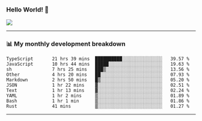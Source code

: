 ### Hello World! 👋

<a>
  <img align="center" src="https://github-readme-stats.vercel.app/api?username=megatunger&count_private=true&include_all_commits=true&bg_color=30,56CCF2,2F80ED&title_color=fff&text_color=fff" />
</a>

------
### 📊 My monthly development breakdown

<!--START_SECTION:waka-->

```text
TypeScript       21 hrs 39 mins  ██████████░░░░░░░░░░░░░░░   39.57 %
JavaScript       10 hrs 44 mins  █████░░░░░░░░░░░░░░░░░░░░   19.63 %
sh               7 hrs 25 mins   ███▒░░░░░░░░░░░░░░░░░░░░░   13.56 %
Other            4 hrs 20 mins   ██░░░░░░░░░░░░░░░░░░░░░░░   07.93 %
Markdown         2 hrs 50 mins   █▒░░░░░░░░░░░░░░░░░░░░░░░   05.20 %
JSON             1 hr 22 mins    ▓░░░░░░░░░░░░░░░░░░░░░░░░   02.51 %
Text             1 hr 13 mins    ▓░░░░░░░░░░░░░░░░░░░░░░░░   02.24 %
YAML             1 hr 2 mins     ▒░░░░░░░░░░░░░░░░░░░░░░░░   01.89 %
Bash             1 hr 1 min      ▒░░░░░░░░░░░░░░░░░░░░░░░░   01.86 %
Rust             41 mins         ▒░░░░░░░░░░░░░░░░░░░░░░░░   01.27 %
```

<!--END_SECTION:waka-->

------

